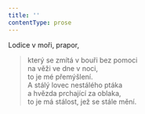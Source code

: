 ```yaml
---
title: ''
contentType: prose
---
```


Lodice v moři, prapor,

> který se zmítá v bouři bez pomoci  
> na věži ve dne v noci,  
> to je mé přemýšlení.  
> A stálý lovec nestálého ptáka  
> a hvězda prchající za oblaka,  
> to je má stálost, jež se stále mění.
